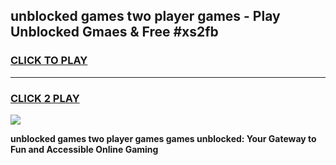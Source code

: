 
## unblocked games two player games - Play Unblocked Gmaes & Free #xs2fb
<h3>
<a href="https://news.freeplayer.one?title=unblocked_games_two_player_games&ref=03M">CLICK TO PLAY</a></h3>
<hr>

<h3>
<a href="https://news.freeplayer.one?title=unblocked_games_two_player_games&ref=03M">CLICK 2 PLAY</a>
  
</h3>

<a href="https://news.freeplayer.one?title=unblocked_games_two_player_games&ref=03M"><img src="https://clearcache.store/games.png"></a>


**unblocked games two player games games unblocked: Your Gateway to Fun and Accessible Online Gaming**
